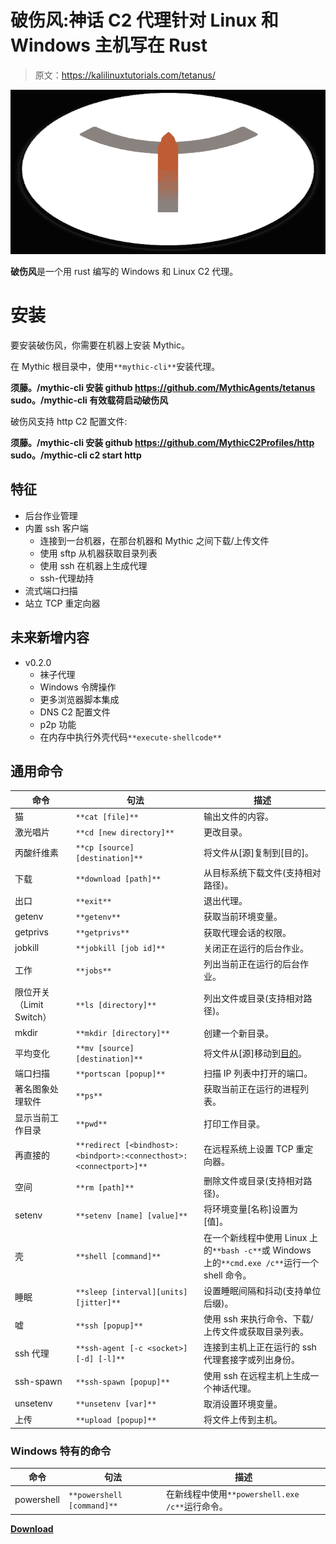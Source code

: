 # 破伤风:神话 C2 代理针对 Linux 和 Windows 主机写在 Rust

> 原文：<https://kalilinuxtutorials.com/tetanus/>

[![](img/108c307fd6619d7563db98be5a167e28.png)](https://blogger.googleusercontent.com/img/b/R29vZ2xl/AVvXsEjYcyKeGijKexmOCqs-IlGtTw8qbvvRteXQIPVfE_zyvRxNpWn2Nk9s4RnAoqh8PACGPpQMC8E-DEohiYliFm1UWN6nvUnLoGIUWrWoZr8eyFdsZr2mwjV1Y-CZ9H9Yytty8UUEpJYObEvR66oAGip18GXKRvHkRMqqMGOrYT1S7BH0GEChmLN-OldY/s728/tetanus-svg.png)

**破伤风**是一个用 rust 编写的 Windows 和 Linux C2 代理。

# 安装

要安装破伤风，你需要在机器上安装 Mythic。

在 Mythic 根目录中，使用`**mythic-cli**`安装代理。

**须藤。/mythic-cli 安装 github https://github.com/MythicAgents/tetanus
sudo。/mythic-cli 有效载荷启动破伤风**

破伤风支持 http C2 配置文件:

**须藤。/mythic-cli 安装 github https://github.com/MythicC2Profiles/http
sudo。/mythic-cli c2 start http**

## 特征

*   后台作业管理
*   内置 ssh 客户端
    *   连接到一台机器，在那台机器和 Mythic 之间下载/上传文件
    *   使用 sftp 从机器获取目录列表
    *   使用 ssh 在机器上生成代理
    *   ssh-代理劫持
*   流式端口扫描
*   站立 TCP 重定向器

## 未来新增内容

*   v0.2.0
    *   袜子代理
    *   Windows 令牌操作
    *   更多浏览器脚本集成
    *   DNS C2 配置文件
    *   p2p 功能
    *   在内存中执行外壳代码`**execute-shellcode**`

## 通用命令

| 命令 | 句法 | 描述 |
| --- | --- | --- |
| 猫 | `**cat [file]**` | 输出文件的内容。 |
| 激光唱片 | `**cd [new directory]**` | 更改目录。 |
| 丙酸纤维素 | `**cp [source] [destination]**` | 将文件从[源]复制到[目的]。 |
| 下载 | `**download [path]**` | 从目标系统下载文件(支持相对路径)。 |
| 出口 | `**exit**` | 退出代理。 |
| getenv | `**getenv**` | 获取当前环境变量。 |
| getprivs | `**getprivs**` | 获取代理会话的权限。 |
| jobkill | `**jobkill [job id]**` | 关闭正在运行的后台作业。 |
| 工作 | `**jobs**` | 列出当前正在运行的后台作业。 |
| 限位开关（Limit Switch） | `**ls [directory]**` | 列出文件或目录(支持相对路径)。 |
| mkdir | `**mkdir [directory]**` | 创建一个新目录。 |
| 平均变化 | `**mv [source] [destination]**` | 将文件从[源]移动到[目的](支持相对路径)。 |
| 端口扫描 | `**portscan [popup]**` | 扫描 IP 列表中打开的端口。 |
| 著名图象处理软件 | `**ps**` | 获取当前正在运行的进程列表。 |
| 显示当前工作目录 | `**pwd**` | 打印工作目录。 |
| 再直接的 | `**redirect [<bindhost>:<bindport>:<connecthost>:<connectport>]**` | 在远程系统上设置 TCP 重定向器。 |
| 空间 | `**rm [path]**` | 删除文件或目录(支持相对路径)。 |
| setenv | `**setenv [name] [value]**` | 将环境变量[名称]设置为[值]。 |
| 壳 | `**shell [command]**` | 在一个新线程中使用 Linux 上的`**bash -c**`或 Windows 上的`**cmd.exe /c**`运行一个 shell 命令。 |
| 睡眠 | `**sleep [interval][units] [jitter]**` | 设置睡眠间隔和抖动(支持单位后缀)。 |
| 嘘 | `**ssh [popup]**` | 使用 ssh 来执行命令、下载/上传文件或获取目录列表。 |
| ssh 代理 | `**ssh-agent [-c <socket>] [-d] [-l]**` | 连接到主机上正在运行的 ssh 代理套接字或列出身份。 |
| ssh-spawn | `**ssh-spawn [popup]**` | 使用 ssh 在远程主机上生成一个神话代理。 |
| unsetenv | `**unsetenv [var]**` | 取消设置环境变量。 |
| 上传 | `**upload [popup]**` | 将文件上传到主机。 |

### Windows 特有的命令

| 命令 | 句法 | 描述 |
| --- | --- | --- |
| powershell | `**powershell [command]**` | 在新线程中使用`**powershell.exe /c**`运行命令。 |

[**Download**](https://github.com/MythicAgents/tetanus#future-additions)